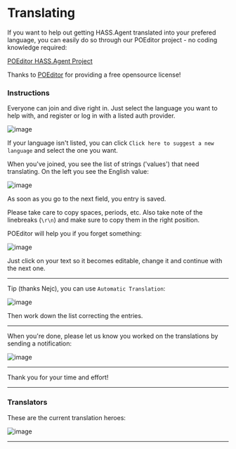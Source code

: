 # Translating

If you want to help out getting HASS.Agent translated into your prefered language, you can easily do so through our POEditor project - no coding knowledge required:

[POEditor HASS.Agent Project](https://poeditor.com/join/project/R7HIVG0wie)

Thanks to [POEditor](https://poeditor.com) for providing a free opensource license!

### Instructions

Everyone can join and dive right in. Just select the language you want to help with, and register or log in with a listed auth provider.

![image](https://user-images.githubusercontent.com/81011038/161296804-523fc90f-91a2-4a74-bdc8-c98ffe881131.png)

If your language isn't listed, you can click `Click here to suggest a new language` and select the one you want.

When you've joined, you see the list of strings ('values') that need translating. On the left you see the English value:

![image](https://user-images.githubusercontent.com/81011038/161297194-959fd627-3bb4-48b2-af9f-d8c24bad7a34.png)

As soon as you go to the next field, you entry is saved. 

Please take care to copy spaces, periods, etc. Also take note of the linebreaks (`\r\n`) and make sure to copy them in the right position. 

POEditor will help you if you forget something:

![image](https://user-images.githubusercontent.com/81011038/161297473-4e70dde9-1c96-4644-a844-a5bab082deb7.png)

Just click on your text so it becomes editable, change it and continue with the next one.

---

Tip (thanks Nejc), you can use `Automatic Translation`:

![image](https://user-images.githubusercontent.com/81011038/163666680-6fdd7e6d-afbb-49f9-b4fc-f6da1016336b.png)

Then work down the list correcting the entries.

---

When you're done, please let us know you worked on the translations by sending a notification:

![image](https://user-images.githubusercontent.com/81011038/161297810-25722d35-54d2-4179-8d44-8dd7b9c6fe70.png)

---

Thank you for your time and effort! 

---

### Translators

These are the current translation heroes:

![image](https://user-images.githubusercontent.com/81011038/172565072-bb1699ab-c1d5-4879-868c-acd1eec195e7.png)


---
